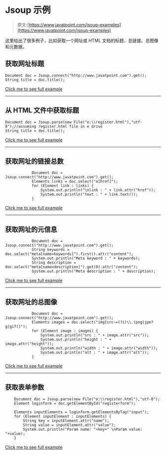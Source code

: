 # Jsoup 示例

> 原文:[https://www.javatpoint.com/jsoup-examples](https://www.javatpoint.com/jsoup-examples)

这里给出了很多例子，比如获取一个网址或 HTML 文档的标题、总链接、总图像和元数据。

## 获取网址标题

```
Document doc = Jsoup.connect("http://www.javatpoint.com").get();
String title = doc.title();

```

[Click me to see full example](jsoup-example-print-title-of-an-url)

* * *

## 从 HTML 文件中获取标题

```
Document doc = Jsoup.parse(new File("e:\\register.html"),"utf-8");//assuming register.html file in e drive
String title = doc.title();

```

[Click me to see full example](jsoup-example-print-title-from-html-file)

* * *

## 获取网址的链接总数

```
			Document doc = Jsoup.connect("http://www.javatpoint.com").get();
			Elements links = doc.select("a[href]");
			for (Element link : links) {
				System.out.println("\nlink : " + link.attr("href"));
				System.out.println("text : " + link.text());
			}

```

[Click me to see full example](jsoup-example-print-links-of-an-url)

* * *

## 获取网址的元信息

```
			Document doc = Jsoup.connect("http://www.javatpoint.com").get();
			String keywords = doc.select("meta[name=keywords]").first().attr("content");
			System.out.println("Meta keyword : " + keywords);
			String description = doc.select("meta[name=description]").get(0).attr("content");
			System.out.println("Meta description : " + description);

```

[Click me to see full example](jsoup-example-print-meta-data-of-an-url)

* * *

## 获取网址的总图像

```
			Document doc = Jsoup.connect("http://www.javatpoint.com").get();
			Elements images = doc.select("img[src~=(?i)\\.(png|jpe?g|gif)]");
			for (Element image : images) {
				System.out.println("src : " + image.attr("src"));
				System.out.println("height : " + image.attr("height"));
				System.out.println("width : " + image.attr("width"));
				System.out.println("alt : " + image.attr("alt"));
			}

```

[Click me to see full example](jsoup-example-print-images-of-an-url)

* * *

## 获取表单参数

```
	Document doc = Jsoup.parse(new File("e:\\register.html"),"utf-8");
	Element loginform = doc.getElementById("registerform");

	Elements inputElements = loginform.getElementsByTag("input");
	for (Element inputElement : inputElements) {
		String key = inputElement.attr("name");
		String value = inputElement.attr("value");
		System.out.println("Param name: "+key+" \nParam value: "+value);
	}

```

[Click me to see full example](jsoup-example-print-form-parameters)